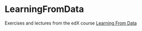 # LearningFromData
Exercises and lectures from the edX course [Learning From Data](https://courses.edx.org/courses/course-v1:CaltechX+CS_1156x+3T2016/)

